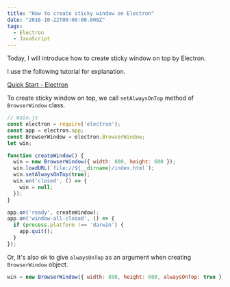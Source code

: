 ```yaml
---
title: "How to create sticky window on Electron"
date: "2016-10-22T00:00:00.000Z"
tags:
  - Electron
  - JavaScript
---
```

Today, I will introduce how to create sticky window on top by Electron.

I use the following tutorial for explanation.

[Quick Start - Electron](http://electron.atom.io/docs/tutorial/quick-start/)

To create sticky window on top,
we call `setAlwaysOnTop` method of `BrowserWindow` class.

```js
// main.js
const electron = require('electron');
const app = electron.app;
const BrowserWindow = electron.BrowserWindow;
let win;

function createWindow() {
  win = new BrowserWindow({ width: 800, height: 600 });
  win.loadURL(`file://${__dirname}/index.html`);
  win.setAlwaysOnTop(true);
  win.on('closed', () => {
    win = null;
  });
}

app.on('ready', createWindow);
app.on('window-all-closed', () => {
  if (process.platform !== 'darwin') {
    app.quit();
  }
});
```
Or, It's also ok to give `alwaysOnTop` as an argument when creating `BrowserWindow` object.

```js
win = new BrowserWindow({ width: 800, height: 600, alwaysOnTop: true });
```
